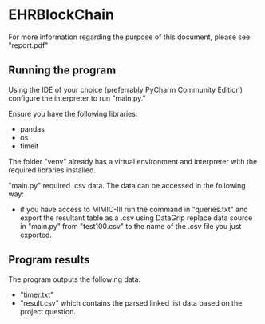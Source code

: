 # EHRBlockChain

For more information regarding the purpose of this document, please see "report.pdf"

## Running the program
Using the IDE of your choice (preferrably PyCharm Community Edition) configure the interpreter to run "main.py."

Ensure you have the following libraries:
  - pandas
  - os
  - timeit

The folder "venv" already has a virtual environment and interpreter with the required libraries installed.

"main.py" required .csv data. The data can be accessed in the following way:
  - if you have access to MIMIC-III run the command in "queries.txt" and export the resultant table as a .csv using DataGrip
    replace data source in "main.py" from "test100.csv" to the name of the .csv file you just exported.

## Program results
The program outputs the following data:
  - "timer.txt"
  - "result.csv" which contains the parsed linked list data based on the project question.
